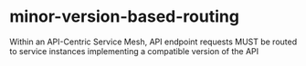 # minor-version-based-routing
Within an API-Centric Service Mesh, API endpoint requests MUST be routed to service instances implementing a compatible version of the API
